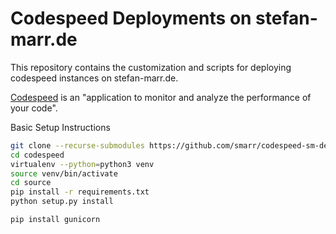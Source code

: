 # Codespeed Deployments on stefan-marr.de

This repository contains the customization and scripts for deploying codespeed
instances on stefan-marr.de.

[Codespeed](https://github.com/tobami/codespeed) is an "application to monitor and analyze the performance of your code".

Basic Setup Instructions

```bash
git clone --recurse-submodules https://github.com/smarr/codespeed-sm-deploy codespeed
cd codespeed
virtualenv --python=python3 venv
source venv/bin/activate
cd source
pip install -r requirements.txt
python setup.py install

pip install gunicorn
```


